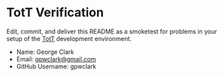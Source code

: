 # TotT Verification

Edit, commit, and deliver this README as a smoketest for problems in your
setup of the [TotT](http://tott-meetup.rtfd.org) development environment.

* Name: George Clark
* Email: gpwclark@gmail.com
* GitHub Username: gpwclark
